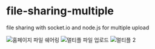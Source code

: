 # file-sharing-multiple
file sharing with socket.io and node.js for multiple upload

![홈페이지 파일 쉐어링](https://user-images.githubusercontent.com/9676553/170044337-823b4035-6714-4746-8379-d4a2dba3d43a.png)
![멀티플 파일 업로드](https://user-images.githubusercontent.com/9676553/170033199-c74bddcd-8526-487f-a498-323444da3d9d.png)
![멀티플 2](https://user-images.githubusercontent.com/9676553/170033301-56643df8-e41b-4980-9a74-c67992f5e053.png)

